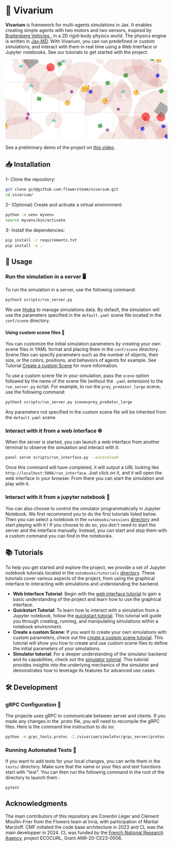 # 🌱 Vivarium

**Vivarium** is framework for multi-agents simulations in Jax. It enables creating simple agents with two motors and two sensors, inspired by [Braitenberg Vehicles ](https://en.wikipedia.org/wiki/Braitenberg_vehicle), in a 2D rigid-body physics world. The physics engine is written in [Jax-MD](https://github.com/jax-md/jax-md). With Vivarium, you can run predefined or custom simulations, and interact with them in real time using a Web Interface or Jupyter notebooks. See our tutorials to get started with the project. 

![Vivarium demo](images/simulation.gif)

See a preliminary demo of the project on [this video](https://youtu.be/dnO-wo6Ns-8).

## 📥 Installation

1- Clone the repository:

```bash
git clone git@github.com:flowersteam/vivarium.git
cd vivarium/
```
2- (Optional) Create and activate a virtual environment:

```bash
python -m venv myvenv
source myvenv/bin/activate
```

3- Install the dependencies:

```bash
pip install -r requirements.txt
pip install -e . 
```

## 🚀 Usage

### Run the simulation in a server 🖥️

To run the simulation in a server, use the following command:

```bash
python3 scripts/run_server.py
```

We use [Hydra](https://hydra.cc/docs/intro/) to manage simulations data. By default, the simulation will use the parameters specified in the `default.yaml` scene file located in the `conf/scene` directory.

#### Using custom scene files 🌄

You can customize the initial simulation parameters by creating your own scene files in YAML format and placing them in the `conf/scene` directory. Scene files can specify parameters such as the number of objects, their size, or the colors, positions, and behaviors of agents for example. See Tutorial [Create a custom Scene](notebooks/tutorials/create_custom_scene_tutorial.md) for more information.

To use a custom scene file in your simulation, pass the `scene` option followed by the name of the scene file (without the `.yaml` extension) to the `run_server.py` script. For example, to run the `prey_predator_large` scene, use the following command:

```bash
python3 scripts/run_server.py scene=prey_predator_large
```

Any parameters not specified in the custom scene file will be inherited from the `default.yaml` scene.

### Interact with it from a web interface 🌐

When the server is started, you can launch a web interface from another terminal to observe the simulation and interact with it:

```bash
panel serve scripts/run_interface.py --autoreload
```

Once this command will have completed, it will output a URL looking like `http://localhost:5006/run_interface`. Just click on it, and it will open the web interface in your browser. From there you can start the simulation and play with it.


### Interact with it from a jupyter notebook 📓

You can also choose to control the simulator programmatically in Jupyter Notebook. We first recommend you to do the first tutorials listed below. Then you can select a notebook in the `notebooks/sessions` [directory](notebooks/sessions/README.md) and start playing with it ! If you choose to do so, you don't need to start the server and the interface manually. Instead, you can start and stop them with a custom command you can find in the notebooks.

## 📚 Tutorials

To help you get started and explore the project, we provide a set of Jupyter notebook tutorials located in the `notebooks/tutorials` [directory](notebooks/tutorials/README.md). These tutorials cover various aspects of the project, from using the graphical interface to interacting with simulations and understanding the backend.

- **Web Interface Tutorial**: Begin with the [web interface tutorial](notebooks/tutorials/web_interface_tutorial.md) to gain a basic understanding of the project and learn how to use the graphical interface.
- **Quickstart Tutorial**: To learn how to interact with a simulation from a Jupyter notebook, follow the [quickstart tutorial](notebooks/tutorials/quickstart_tutorial.ipynb). This tutorial will guide you through creating, running, and manipulating simulations within a notebook environment.
- **Create a custom Scene**: If you want to create your own simulations with custom parameters, check out the [create a custom scene tutorial](notebooks/tutorials/create_custom_scene_tutorial.md). This tutorial will show you how to create and use custom scene files to define the initial parameters of your simulations. 
- **Simulator tutorial**: For a deeper understanding of the simulator backend and its capabilities, check out the [simulator tutorial](notebooks/tutorials/simulator_tutorial.ipynb). This tutorial provides insights into the underlying mechanics of the simulator and demonstrates how to leverage its features for advanced use cases

## 🛠 Development

### gRPC Configuration 🔄

The projecte uses gRPC to communicate between server and clients. If you made any changes in the .proto file, you will need to recompile the gRPC files. Here is the command line instruction to do so:


```bash
python -m grpc_tools.protoc -I./vivarium/simulator/grpc_server/protos --python_out=./vivarium/simulator/grpc_server/ --pyi_out=./vivarium/simulator/grpc_server/ --grpc_python_out=./vivarium/simulator/grpc_server/ ./vivarium/simulator/grpc_server/protos/simulator.proto
```

### Running Automated Tests 🧪 

If you want to add tests for your local changes, you can write them in the `tests/` directory. Make sure that the name or your files and test functions start with "test". You can then run the following command in the root of the directory to launch them :

```bash
pytest
```

## Acknowledgments

The main contributors of this repository are Corentin Léger and Clément Moullin-Frier from the Flowers team at Inria, with participation of Martial Marzloff. CMF initiated the code base architecture in 2023 and CL was the main developper in 2024. CL was funded by the [French National Research Agency](https://anr.fr/), project ECOCURL, Grant ANR-20-CE23-0006. 
